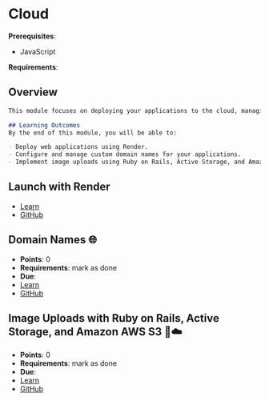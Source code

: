 # Cloud

**Prerequisites**:
- JavaScript

**Requirements**:
<!-- none -->

## Overview
```md
This module focuses on deploying your applications to the cloud, managing domain names, and handling image uploads using cloud storage solutions. You will learn to deploy applications using Render, manage custom domain names, and use Active Storage with Amazon AWS S3 for image uploads.

## Learning Outcomes
By the end of this module, you will be able to:

- Deploy web applications using Render.
- Configure and manage custom domain names for your applications.
- Implement image uploads using Ruby on Rails, Active Storage, and Amazon AWS S3.
```

## Launch with Render
- [Learn](https://learn.firstdraft.com/lessons/114-deploying-to-render)
- [GitHub](https://github.com/appdev-lessons/deploying-to-render)

## Domain Names 🌐
- **Points**: 0
- **Requirements**:  mark as done
- **Due**: 
- [Learn](https://learn.firstdraft.com/lessons/313-rails-domain-names)
- [GitHub](https://github.com/DPI-WE/domain-names)

## Image Uploads with Ruby on Rails, Active Storage, and Amazon AWS S3 🌇☁️
- **Points**: 0
- **Requirements**:  mark as done
- **Due**: 
- [Learn](https://learn.firstdraft.com/lessons/297-rails-active-storage)
- [GitHub](https://github.com/DPI-WE/rails-active-storage)

<!-- TODO: more cloud deployment options? -->

